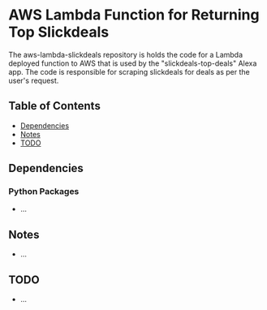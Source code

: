 # AWS Lambda Function for Returning Top Slickdeals

The aws-lambda-slickdeals repository is holds the code for a Lambda deployed function to AWS that is used by the "slickdeals-top-deals" Alexa app. The code is responsible for scraping slickdeals for deals as per the user's request.

## Table of Contents

- [Dependencies](#dependencies)
- [Notes](#notes)
- [TODO](#todo)

## Dependencies

### Python Packages

* ...

## Notes

* ...

## TODO

* ...
